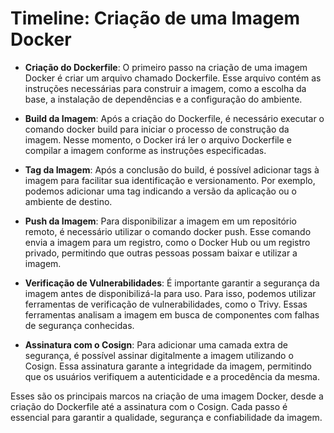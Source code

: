 # Timeline: Criação de uma Imagem Docker

- **Criação do Dockerfile**: O primeiro passo na criação de uma imagem Docker é criar um arquivo chamado Dockerfile. Esse arquivo contém as instruções necessárias para construir a imagem, como a escolha da base, a instalação de dependências e a configuração do ambiente.

- **Build da Imagem**: Após a criação do Dockerfile, é necessário executar o comando docker build para iniciar o processo de construção da imagem. Nesse momento, o Docker irá ler o arquivo Dockerfile e compilar a imagem conforme as instruções especificadas.

- **Tag da Imagem**: Após a conclusão do build, é possível adicionar tags à imagem para facilitar sua identificação e versionamento. Por exemplo, podemos adicionar uma tag indicando a versão da aplicação ou o ambiente de destino.

- **Push da Imagem**: Para disponibilizar a imagem em um repositório remoto, é necessário utilizar o comando docker push. Esse comando envia a imagem para um registro, como o Docker Hub ou um registro privado, permitindo que outras pessoas possam baixar e utilizar a imagem.

- **Verificação de Vulnerabilidades**: É importante garantir a segurança da imagem antes de disponibilizá-la para uso. Para isso, podemos utilizar ferramentas de verificação de vulnerabilidades, como o Trivy. Essas ferramentas analisam a imagem em busca de componentes com falhas de segurança conhecidas.

- **Assinatura com o Cosign**: Para adicionar uma camada extra de segurança, é possível assinar digitalmente a imagem utilizando o Cosign. Essa assinatura garante a integridade da imagem, permitindo que os usuários verifiquem a autenticidade e a procedência da mesma.

Esses são os principais marcos na criação de uma imagem Docker, desde a criação do Dockerfile até a assinatura com o Cosign. Cada passo é essencial para garantir a qualidade, segurança e confiabilidade da imagem.
